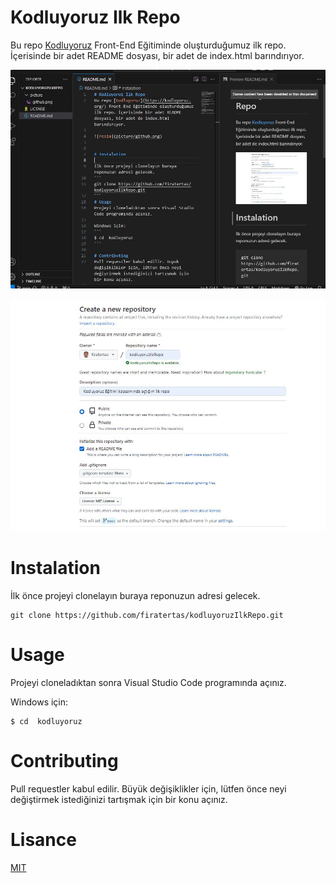 # Kodluyoruz Ilk Repo
Bu repo [Kodluyoruz](https://kodluyoruz.org/) Front-End Eğitiminde oluşturduğumuz ilk repo. İçerisinde bir adet README dosyası, bir adet de index.html barındırıyor.

![](picture/code.jpg)

![](picture/github.png)


# Instalation

İlk önce projeyi clonelayın buraya reponuzun adresi gelecek.
```
git clone https://github.com/firatertas/kodluyoruzIlkRepo.git
```
# Usage
Projeyi cloneladıktan sonra Visual Studio Code programında açınız.

Windows için:
```
$ cd  kodluyoruz
```

# Contributing
Pull requestler kabul edilir. Büyük değişiklikler için, lütfen önce neyi değiştirmek istediğinizi tartışmak için bir konu açınız.

# Lisance 
[MIT](https://choosealicense.com/licenses/mit/)
